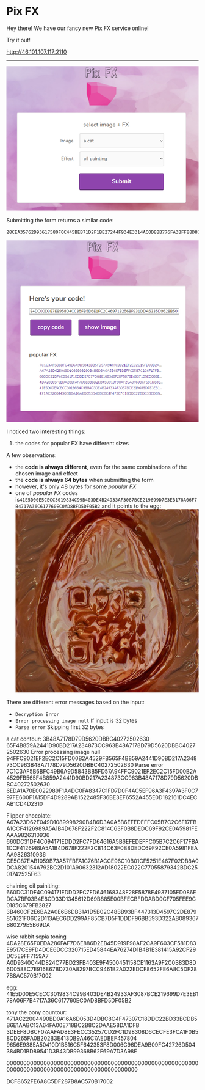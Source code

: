 # Pix FX
Hey there! We have our fancy new Pix FX service online!

Try it out!

http://46.101.107.117:2110

---

![](pixfx-main.png)

Submitting the form returns a similar code:
```
28CEA35762D93617580F0C445BEB71D2F1BE27244F934E3314AC0D8BB776FA3BFF88D87D78205839D04F7CE96CCFDBCD54DFFB91E9CD6ADBD3E5AC222D4F710D
```

![](pixfx-code.png)

I noticed two interesting things:
1) the codes for popular FX have different sizes

A few observations:
- the **code is always different**, even for the same combinations of the chosen image and effect
- the **code is always 64 bytes** when submitting the form
- however, it's only 48 bytes for some _popular FX_
- one of _popular FX_ codes is`41E5D00E5CECC3019834C99B403DE4B24933AF3087BCE219699D7E3EB178A06F7B4717A36C617760EC0AD8BFD5DF05B2`
  and it points to the egg:
  ![](choco-egg.png)

There are different error messages based on the input:
- `Decryption Error`
- `Error processing image null`
  If input is 32 bytes
- `Parse error`
  Skipping first 32 bytes


a cat contour:
3B48A7178D79D5620DBBC40272502630
65F4B859A2441D90BD217A234873CC963B48A7178D79D5620DBBC40272502630 Error processing image null
94FFC9021EF2EC2C15FD00B2A4529FB565F4B859A2441D90BD217A234873CC963B48A7178D79D5620DBBC40272502630 Parse error
7C1C3AF5B6BFC49B6A9D5843BB5FD57A94FFC9021EF2EC2C15FD00B2A4529FB565F4B859A2441D90BD217A234873CC963B48A7178D79D5620DBBC40272502630
6EDA1A70E0022989F1A4DC0FA8347C1FD7D0F4AC5EF96A3F4397A3F0C797FE600F1A15DF4D9289AB1522485F36BE3EF6552A455E0D182161DC4ECAB1CD4D2310

Flipper chocolate:
A67A23D62E049D1089998290B4B6D3A0A5B6EFEDEFFC05B7C2C6F17FBA1CCF4126989A5A1B4D678F222F2C814C63F0B8DEDC69F92CE0A5981FEAAA9826310936
660DC31DF4C094171EDDD2FC7FD64616A5B6EFEDEFFC05B7C2C6F17FBA1CCF4126989A5A1B4D678F222F2C814C63F0B8DEDC69F92CE0A5981FEAAA9826310936
CE5C87EAB1059B73A57FBFA1C76B1ACCE96C10B01CF5251E467F02DB8A0DCA820154A792BC2D101A90632312AD18022EC022C77055879342BDC2501742525F63

chaining oil painiting:
660DC31DF4C094171EDDD2FC7FD646168348F28F5878E4937105ED086EDCA7BF03B4E8CD33D1345612D69B885E00BFECBFDDABD0CF705FEE9C0185C679FB2827
3B460CF2E6BA2A0E6B6DB31A1D5B02C48BB93BF447313D4597C2DE879851621F06C2D113AEC6DD299AF85CB7D5F1DDDF96BB593D322AB089367B80279E5B69DA

wise rabbit sepia toning
4DA28E65F0EDA286FAF7D6E886D2EB45D919F98AF2CA9F603CF581D83E9517CE9FD4DCE6DCC320715ED45844EA76274D1B4B1E381415A92CF29DC5E9FF7159A7
A0D9340C44D824C77BD23FB403E9F4500451158CE1163A9F2C0B83D8D6D0588C7E916867BD730A8297BCC9461B2A022EDCF8652FE6A8C5DF287B8AC570B17002

egg:
41E5D00E5CECC3019834C99B403DE4B24933AF3087BCE219699D7E3EB178A06F7B4717A36C617760EC0AD8BFD5DF05B2

tony the pony countour:
471AC22004490BD0A16A6D053D4DBC8C4F47307C18DDC22BD33BCDB5B6E1AABC13A64FA00E718BC2B8C2DAAE58DA1DFB
3DEEF8DBCF07AAFAD8E3FECC35257CD2FC1D98308D6CECFE3FCA1F0B58CD265FA0B202B3E413DB9A46C7AEDBEF457804
9656E9385A50410D1B516C5F642353F8D006C96DEA9B09FC42726D504384BD1BD89541D3B43DB99368B62F69A7D3A98E

000000000000000000000000000000000000000000000000000000000000000000000000000000000000000000000000

DCF8652FE6A8C5DF287B8AC570B17002